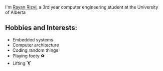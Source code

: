 


I'm [Rayan Rizvi](https://www.linkedin.com/in/rayan-rizvi-1241732bb/), a 3rd year computer engineering student at the University of Alberta

## Hobbies and Interests:
- Embedded systems
- Computer architecture
- Coding random things
- Playing footy ⚽
- Lifting 🏋️


